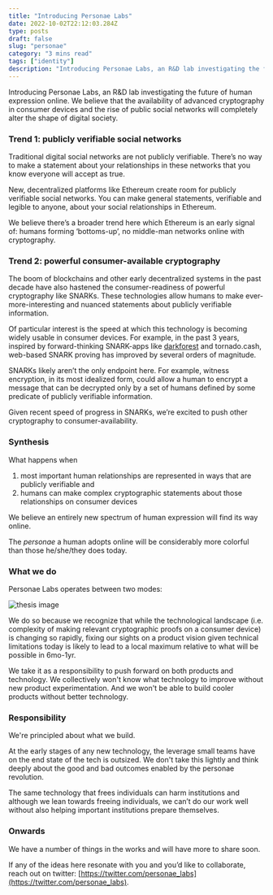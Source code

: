 ```yaml
---
title: "Introducing Personae Labs"
date: 2022-10-02T22:12:03.284Z
type: posts
draft: false
slug: "personae"
category: "3 mins read"
tags: ["identity"]
description: "Introducing Personae Labs, an R&D lab investigating the future of human expression online"
---
```


Introducing Personae Labs, an R&D lab investigating the future of human expression online. We believe that the availability of advanced cryptography in consumer devices and the rise of public social networks will completely alter the shape of digital society.

### Trend 1: publicly verifiable social networks

Traditional digital social networks are not publicly verifiable. There’s no way to make a statement about your relationships in these networks that you know everyone will accept as true.

New, decentralized platforms like Ethereum create room for publicly verifiable social networks. You can make general statements, verifiable and legible to anyone, about your social relationships in Ethereum.

We believe there’s a broader trend here which Ethereum is an early signal of: humans forming ‘bottoms-up’, no middle-man networks online with cryptography.

### Trend 2: powerful consumer-available cryptography

The boom of blockchains and other early decentralized systems in the past decade have also hastened the consumer-readiness of powerful cryptography like SNARKs. These technologies allow humans to make ever-more-interesting and nuanced statements about publicly verifiable information.

Of particular interest is the speed at which this technology is becoming widely usable in consumer devices. For example, in the past 3 years, inspired by forward-thinking SNARK-apps like [darkforest](https://zkga.me/) and tornado.cash, web-based SNARK proving has improved by several orders of magnitude.

SNARKs likely aren’t the only endpoint here. For example, witness encryption, in its most idealized form, could allow a human to encrypt a message that can be decrypted only by a set of humans defined by some predicate of publicly verifiable information.

Given recent speed of progress in SNARKs, we’re excited to push other cryptography to consumer-availability.

### Synthesis

What happens when

1. most important human relationships are represented in ways that are publicly verifiable
   and
2. humans can make complex cryptographic statements about those relationships on consumer devices

We believe an entirely new spectrum of human expression will find its way online.

The _personae_ a human adopts online will be considerably more colorful than those he/she/they does today.

### What we do

Personae Labs operates between two modes:

![thesis image](../../media/thesis.png)

We do so because we recognize that while the technological landscape (i.e. complexity of making relevant cryptographic proofs on a consumer device) is changing so rapidly, fixing our sights on a product vision given technical limitations today is likely to lead to a local maximum relative to what will be possible in 6mo-1yr.

We take it as a responsibility to push forward on both products and technology. We collectively won't know what technology to improve without new product experimentation. And we won't be able to build cooler products without better technology.

### Responsibility

We're principled about what we build.

At the early stages of any new technology, the leverage small teams have on the end state of the tech is outsized. We don't take this lightly and think deeply about the good and bad outcomes enabled by the personae revolution.

The same technology that frees individuals can harm institutions and although we lean towards freeing individuals, we can’t do our work well without also helping important institutions prepare themselves.

### Onwards

We have a number of things in the works and will have more to share soon.

If any of the ideas here resonate with you and you’d like to collaborate, reach out on twitter: [https://twitter.com/personae_labs](https://twitter.com/personae_labs).
